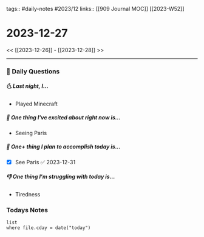 tags:: #daily-notes #2023/12 
links:: [[909 Journal MOC]] [[2023-W52]]
# 2023-12-27

<< [[2023-12-26]] - [[2023-12-28]] >>

---
### 📅 Daily Questions
##### 🌜 Last night, I...
- Played Minecraft

##### 🙌 One thing I've excited about right now is...
- Seeing Paris

##### 🚀 One+ thing I plan to accomplish today is...
- [x] See Paris ✅ 2023-12-31

##### 👎 One thing I'm struggling with today is...
- Tiredness

### Todays Notes
```dataview
list 
where file.cday = date("today")
```